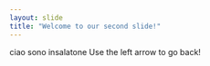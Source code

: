 ```yaml
---
layout: slide
title: "Welcome to our second slide!"
---
```

ciao sono insalatone
Use the left arrow to go back!
